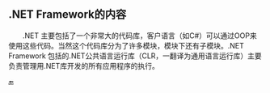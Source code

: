## .NET Framework的内容


&emsp;&emsp;.NET 主要包括了一个非常大的代码库，客户语言（如C#）可以通过OOP来使用这些代码。当然这个代码库分为了许多模块，模块下还有子模块。.NET Framework 包括的.NET公共语言运行库（CLR，一翻译为通用语言运行库）主要负责管理用.NET库开发的所有应用程序的执行。


🔚
